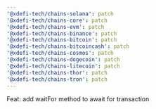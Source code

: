 ```yaml
---
'@xdefi-tech/chains-solana': patch
'@xdefi-tech/chains-core': patch
'@xdefi-tech/chains-evm': patch
'@xdefi-tech/chains-binance': patch
'@xdefi-tech/chains-bitcoin': patch
'@xdefi-tech/chains-bitcoincash': patch
'@xdefi-tech/chains-cosmos': patch
'@xdefi-tech/chains-dogecoin': patch
'@xdefi-tech/chains-litecoin': patch
'@xdefi-tech/chains-thor': patch
'@xdefi-tech/chains-tron': patch
---
```


Feat: add waitFor method to await for transaction
